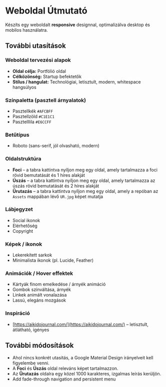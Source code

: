# Weboldal Útmutató

Készíts egy weboldalt **responsive** designnal, optimalizálva desktop és mobilos használatra.

## További utasítások

### Weboldal tervezési alapok

- **Oldal célja:** Portfólió oldal
- **Célközönség:** Startup befektetők
- **Stílus / hangulat:** Technológiai, letisztult, modern, whitespace hangsúlyos

### Színpaletta (pasztell árnyalatok)

- Pasztellkék `#AFCBFF`
- Pasztellzöld `#C1E1C1`
- Pasztelllila `#E6CCFF`

### Betűtípus

- Roboto (sans-serif, jól olvasható, modern)

### Oldalstruktúra

- **Foci** – a tabra kattintva nyíljon meg egy oldal, amely tartalmazza a foci rövid bemutatását és 1 híres alakját
- **Úszás** – a tabra kattintva nyíljon meg egy oldal, amely tartalmazza az úszás rövid bemutatását és 2 híres alakját
- **Űrutazás** – a tabra kattintva nyíljon meg egy oldal, amely a repóban az `Assets` mappában lévő `UR.jpg` képet mutatja

### Lábjegyzet

- Social ikonok
- Elérhetőség
- Copyright

### Képek / ikonok

- Lekerekített sarkok
- Minimalista ikonok (pl. Lucide, Feather)

### Animációk / Hover effektek

- Kártyák finom emelkedése / árnyék animáció
- Gombok színváltása, árnyék
- Linkek animált vonalazása
- Lassú, elegáns mozgások

### Inspiráció

- [https://aikidojournal.com/](https://aikidojournal.com/) – letisztult, átlátható, igényes

## További módosítások

- Ahol nincs konkrét utasítás, a Google Material Design irányelveit kell figyelembe venni.
- A **Foci** és **Úszás** oldal releváns képet tartalmazzon.
- Az **Űrutazás** oldalra egy közel 1000 karakteres, izgalmas leírás kerüljön.
- Add fade-through navigation and persistent menu
